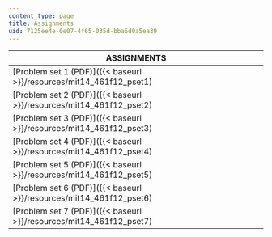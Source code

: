 ```yaml
---
content_type: page
title: Assignments
uid: 7125ee4e-0e07-4f65-035d-bba6d0a5ea39
---
```


| ASSIGNMENTS |
| --- |
| [Problem set 1 (PDF)]({{< baseurl >}}/resources/mit14_461f12_pset1) |
| [Problem set 2 (PDF)]({{< baseurl >}}/resources/mit14_461f12_pset2) |
| [Problem set 3 (PDF)]({{< baseurl >}}/resources/mit14_461f12_pset3) |
| [Problem set 4 (PDF)]({{< baseurl >}}/resources/mit14_461f12_pset4) |
| [Problem set 5 (PDF)]({{< baseurl >}}/resources/mit14_461f12_pset5) |
| [Problem set 6 (PDF)]({{< baseurl >}}/resources/mit14_461f12_pset6) |
| [Problem set 7 (PDF)]({{< baseurl >}}/resources/mit14_461f12_pset7)